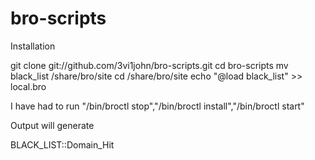 bro-scripts
===========







Installation

git clone git://github.com/3vi1john/bro-scripts.git 
cd bro-scripts
mv black_list <prefix>/share/bro/site
cd <prefix>/share/bro/site
echo "@load black_list" >> local.bro

I have had to run "<prefix>/bin/broctl stop","<prefix>/bin/broctl install","<prefix>/bin/broctl start"

Output will generate

BLACK_LIST::Domain_Hit


